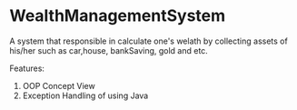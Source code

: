 # WealthManagementSystem

A system that responsible in calculate one's welath by collecting assets of his/her such as car,house, bankSaving, gold and etc. 

Features:
1) OOP Concept View
2) Exception Handling of using Java
